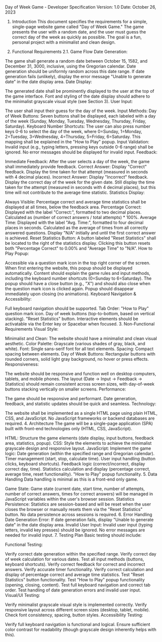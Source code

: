 Day of Week Game - Developer Specification
Version: 1.0
Date: October 26, 2023

1. Introduction
This document specifies the requirements for a simple, single-page website game called "Day of Week Game." The game presents the user with a random date, and the user must guess the correct day of the week as quickly as possible. The goal is a fun, personal project with a minimalist and clean design.

2. Functional Requirements
2.1. Game Flow
Date Generation:

The game shall generate a random date between October 15, 1582, and December 31, 3000, inclusive, using the Gregorian calendar.
Date generation should be uniformly random across this date range.
If date generation fails (unlikely), display the error message "Unable to generate date" in the date display area.
Date Display:

The generated date shall be prominently displayed to the user at the top of the game interface.
Font and styling of the date display should adhere to the minimalist grayscale visual style (see Section 3).
User Input:

The user shall input their guess for the day of the week.
Input Methods:
Day of Week Buttons: Seven buttons shall be displayed, each labeled with a day of the week (Sunday, Monday, Tuesday, Wednesday, Thursday, Friday, Saturday).
Keyboard Number Shortcuts: The user can also press number keys 0-6 to select the day of the week, where 0=Sunday, 1=Monday, 2=Tuesday, 3=Wednesday, 4=Thursday, 5=Friday, 6=Saturday. This mapping shall be explained in the "How to Play" popup.
Input Validation: Invalid input (e.g., typing letters, pressing keys outside 0-6 range) shall be ignored. No error messages should be displayed for invalid input.
Feedback:

Immediate Feedback: After the user selects a day of the week, the game shall immediately provide feedback.
Correct Answer:
Display "Correct" feedback.
Display the time taken for that attempt (measured in seconds with 4 decimal places).
Incorrect Answer:
Display "Incorrect" feedback.
Display the correct day of the week for the given date.
Still display the time taken for the attempt (measured in seconds with 4 decimal places), but this time will not contribute to the average time statistic.
Statistics Display:

Always Visible: Percentage correct and average time statistics shall be displayed at all times, below the feedback area.
Percentage Correct: Displayed with the label "Correct:", formatted to two decimal places. Calculated as (number of correct answers / total attempts) * 100%.
Average Time: Displayed with the label "Avg. Time:", formatted to four decimal places in seconds. Calculated as the average of times from all correctly answered questions. Display "N/A" initially and until the first correct answer is achieved.
Reset Statistics Button: A button labeled "Reset Statistics" shall be located to the right of the statistics display. Clicking this button resets both "Percentage Correct" to 0.00% and "Average Time" to "N/A".
How to Play Popup:

Accessible via a question mark icon in the top right corner of the screen.
When first entering the website, this popup should be displayed automatically.
Content should explain the game rules and input methods, including the keyboard number shortcuts (0=Sunday to 6=Saturday).
The popup should have a close button (e.g., "X") and should also close when the question mark icon is clicked again.
Popup should disappear immediately upon closing (no animations).
Keyboard Navigation & Accessibility:

Full keyboard navigation should be supported.
Tab Order:
"How to Play" question mark icon.
Day of week buttons (top-to-bottom, based on vertical stacking).
"Reset Statistics" button.
Interactive elements should be activatable via the Enter key or Spacebar when focused.
3. Non-Functional Requirements
Visual Style:

Minimalist and Clean: The website should have a minimalist and clean visual aesthetic.
Color Palette: Grayscale (various shades of gray, black, and white).
Font: Single sans-serif font for all text elements.
Spacing: Compact spacing between elements.
Day of Week Buttons: Rectangular buttons with rounded corners, solid light gray background, no hover or press effects.
Responsiveness:

The website should be responsive and function well on desktop computers, tablets, and mobile phones.
The layout (Date -> Input -> Feedback -> Statistics) should remain consistent across screen sizes, with day-of-week buttons stacking vertically on smaller screens.
Performance:

The game should be responsive and performant. Date generation, feedback, and statistic updates should be quick and seamless.
Technology:

The website shall be implemented as a single HTML page using plain HTML, CSS, and JavaScript. No JavaScript frameworks or backend databases are required.
4. Architecture
The game will be a single-page application (SPA) built with front-end technologies only (HTML, CSS, JavaScript).

HTML: Structure the game elements (date display, input buttons, feedback area, statistics, popup).
CSS: Style the elements to achieve the minimalist grayscale design and responsive layout.
JavaScript: Implement the game logic:
Date generation (within the specified range and Gregorian calendar).
Timer management (start, stop, calculate time).
User input handling (button clicks, keyboard shortcuts).
Feedback logic (correct/incorrect, display correct day, time).
Statistics calculation and display (percentage correct, average time, reset functionality).
"How to Play" popup functionality.
5. Data Handling
Data handling is minimal as this is a front-end only game.

Game State: Game state (current date, start time, number of attempts, number of correct answers, times for correct answers) will be managed in JavaScript variables within the user's browser session.
Statistics Persistence: Statistics are session-based and will be reset when the user closes the browser or manually resets them via the "Reset Statistics" button. No data persistence across sessions is required.
6. Error Handling
Date Generation Error: If date generation fails, display "Unable to generate date" in the date display area.
Invalid User Input: Invalid user input (typing letters, invalid key presses) should be ignored. No error messages are needed for invalid input.
7. Testing Plan
Basic testing should include:

Functional Testing:

Verify correct date generation within the specified range.
Verify correct day of week calculation for various dates.
Test all input methods (buttons, keyboard shortcuts).
Verify correct feedback for correct and incorrect answers.
Verify accurate timer functionality.
Verify correct calculation and display of percentage correct and average time statistics.
Test "Reset Statistics" button functionality.
Test "How to Play" popup functionality (opening, closing, content).
Test full keyboard navigation and correct tab order.
Test handling of date generation errors and invalid user input.
Visual/UI Testing:

Verify minimalist grayscale visual style is implemented correctly.
Verify responsive layout across different screen sizes (desktop, tablet, mobile).
Check font consistency, spacing, button styles.
Accessibility Testing:

Verify full keyboard navigation is functional and logical.
Ensure sufficient color contrast for readability (though grayscale design inherently helps with this).
